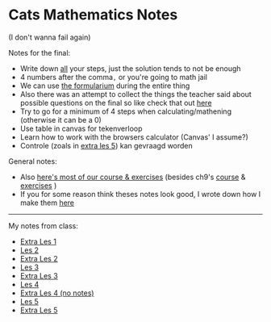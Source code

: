 # Cats Mathematics Notes

(I don't wanna fail again)

Notes for the final:

- Write down <u>all</u> your steps, just the solution tends to not be enough
- 4 numbers after the comma`,` or you're going to math jail
- We can use [the formularium](https://canvas.kdg.be/courses/29944/files/2211721?module_item_id=504258) during the entire thing
- Also there was an attempt to collect the things the teacher said about possible questions on the final so like check that out [here](examenvragen/)
- Try to go for a minimum of 4 steps when calculating/mathening (otherwise it can be a 0)
- Use table in canvas for tekenverloop
- Learn how to work with the browsers calculator (Canvas' I assume?)
- Controle (zoals in [extra les 5](extra-les-5)) kan gevraagd worden

General notes:

- Also [here's most of our course & exercises](https://canvas.kdg.be/courses/29944/files/2211970?module_item_id=504417) (besides ch9's [course](https://canvas.kdg.be/courses/29944/files/2211716?module_item_id=504262) & [exercises](https://canvas.kdg.be/courses/29944/files/2211735?module_item_id=504261) )
- If you for some reason think theses notes look good, I wrote down how I make them [here](https://github.com/Denperidge-School/mathematics-notes#readme)

---

My notes from class:
- [Extra Les 1](les-1-extra)
- [Les 2](les-2)
- [Extra Les 2](les-2-extra)
- [Les 3](les-3)
- [Extra Les 3](les-3-extra)
- [Les 4](les-4)
- [Extra Les 4 (no notes)](https://www.youtube.com/watch?v=-Kljmrtp9L8)
- [Les 5](les-5)
- [Extra Les 5](les-5-extra)


